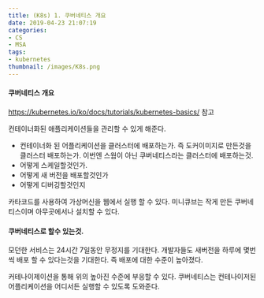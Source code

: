 ```yaml
---
title: (K8s) 1. 쿠버네티스 개요
date: 2019-04-23 21:07:19
categories:
- CS
- MSA
tags:
- kubernetes
thumbnail: /images/K8s.png
---
```



#### 쿠버네티스 개요

https://kubernetes.io/ko/docs/tutorials/kubernetes-basics/ 참고

컨테이너화된 애플리케이션들을 관리할 수 있게 해준다.
- 컨테이너화 된 어플리케이션을 클러스터에 배포하는가. 즉 도커이미지로 만든것을 클러스터 배포하는가. 이번엔 스웜이 아닌 쿠버네티스라는 클러스터에 배포하는것.
- 어떻게 스케일할것인가.
- 어떻게 새 버전을 배포할것인가
- 어떻게 디버깅할것인지

카타코드를 사용하여 가상머신을 웹에서 실행 할 수 있다.
미니큐브는 작게 만든 쿠버네티스이며 아무곳에서나 설치할 수 있다.

#### 쿠버네티스로 할수 있는것.
모던한 서비스는 24시간 7일동안 무정지를 기대한다. 개발자들도 새버전을 하루에 몇번씩 배포 할 수 있다는것을 기대한다. 즉 배포에 대한 수준이 높아졌다.

커테나이제이션을 통해 위의 높아진 수준에 부응할 수 있다. 쿠버네티스는 컨테나이저된 어플리케이션을 어디서든 실행할 수 있도록 도와준다.
